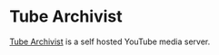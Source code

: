 # Tube Archivist

[Tube Archivist](https://tubearchivist.com/) is a self hosted YouTube media server.
